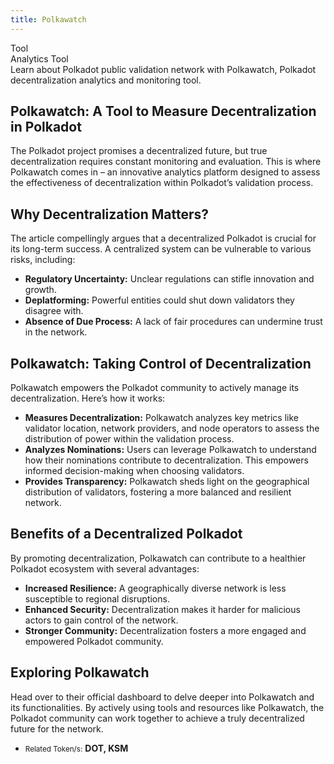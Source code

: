 ```yaml
---
title: Polkawatch
---
```

Tool  
 Analytics Tool  
 Learn about Polkadot public validation network with Polkawatch, Polkadot decentralization analytics and monitoring tool.

Polkawatch: A Tool to Measure Decentralization in Polkadot
----------------------------------------------------------

The Polkadot project promises a decentralized future, but true decentralization requires constant monitoring and evaluation. This is where Polkawatch comes in – an innovative analytics platform designed to assess the effectiveness of decentralization within Polkadot’s validation process.

Why Decentralization Matters?
-----------------------------

The article compellingly argues that a decentralized Polkadot is crucial for its long-term success. A centralized system can be vulnerable to various risks, including:

- **Regulatory Uncertainty:** Unclear regulations can stifle innovation and growth.
- **Deplatforming:** Powerful entities could shut down validators they disagree with.
- **Absence of Due Process:** A lack of fair procedures can undermine trust in the network.

Polkawatch: Taking Control of Decentralization
----------------------------------------------

Polkawatch empowers the Polkadot community to actively manage its decentralization. Here’s how it works:

- **Measures Decentralization:** Polkawatch analyzes key metrics like validator location, network providers, and node operators to assess the distribution of power within the validation process.
- **Analyzes Nominations:** Users can leverage Polkawatch to understand how their nominations contribute to decentralization. This empowers informed decision-making when choosing validators.
- **Provides Transparency:** Polkawatch sheds light on the geographical distribution of validators, fostering a more balanced and resilient network.

Benefits of a Decentralized Polkadot
------------------------------------

By promoting decentralization, Polkawatch can contribute to a healthier Polkadot ecosystem with several advantages:

- **Increased Resilience:** A geographically diverse network is less susceptible to regional disruptions.
- **Enhanced Security:** Decentralization makes it harder for malicious actors to gain control of the network.
- **Stronger Community:** Decentralization fosters a more engaged and empowered Polkadot community.

Exploring Polkawatch
--------------------

Head over to their official dashboard to delve deeper into Polkawatch and its functionalities. By actively using tools and resources like Polkawatch, the Polkadot community can work together to achieve a truly decentralized future for the network.

- <small>Related Token/s:</small> **DOT, KSM**

